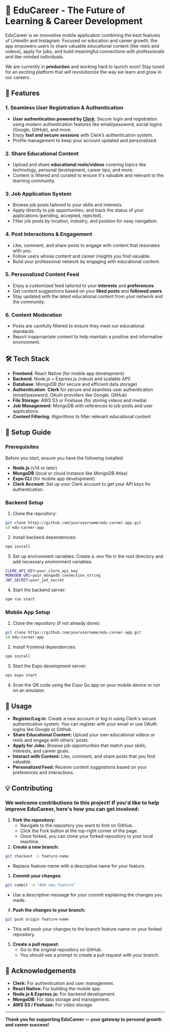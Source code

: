 # 🚀 EduCareer - The Future of Learning & Career Development

EduCareer is an innovative mobile application combining the best features of LinkedIn and Instagram. Focused on education and career growth, the app empowers users to share valuable educational content (like reels and videos), apply for jobs, and build meaningful connections with professionals and like-minded individuals.

We are currently in **production** and working hard to launch soon! Stay tuned for an exciting platform that will revolutionize the way we learn and grow in our careers.

## 🌟 Features

### 1. **Seamless User Registration & Authentication**

- **User authentication powered by [Clerk](https://clerk.dev/)**: Secure login and registration using modern authentication features like email/password, social logins (Google, GitHub), and more.
- Enjoy **fast and secure sessions** with Clerk’s authentication system.
- Profile management to keep your account updated and personalized.

### 2. **Share Educational Content**

- Upload and share **educational reels/videos** covering topics like technology, personal development, career tips, and more.
- Content is filtered and curated to ensure it's valuable and relevant to the learning community.

### 3. **Job Application System**

- Browse job posts tailored to your skills and interests.
- Apply directly to job opportunities, and track the status of your applications (pending, accepted, rejected).
- Filter job posts by location, industry, and position for easy navigation.

### 4. **Post Interactions & Engagement**

- Like, comment, and share posts to engage with content that resonates with you.
- Follow users whose content and career insights you find valuable.
- Build your professional network by engaging with educational content.

### 5. **Personalized Content Feed**

- Enjoy a customized feed tailored to your **interests** and **preferences**.
- Get content suggestions based on your **liked posts** and **followed users**.
- Stay updated with the latest educational content from your network and the community.

### 6. **Content Moderation**

- Posts are carefully filtered to ensure they meet our educational standards.
- Report inappropriate content to help maintain a positive and informative environment.

## 🛠️ Tech Stack

- **Frontend**: React Native (for mobile app development)
- **Backend**: Node.js + Express.js (robust and scalable API)
- **Database**: MongoDB (for secure and efficient data storage)
- **Authentication**: **Clerk** for secure and seamless user authentication (email/password, OAuth providers like Google, GitHub)
- **File Storage**: AWS S3 or Firebase (for storing videos and media)
- **Job Management**: MongoDB with references to job posts and user applications
- **Content Filtering**: Algorithms to filter relevant educational content

## 🔧 Setup Guide

### Prerequisites

Before you start, ensure you have the following installed:

- **Node.js** (v14 or later)
- **MongoDB** (local or cloud instance like MongoDB Atlas)
- **Expo CLI** (for mobile app development)
- **Clerk Account**: Set up your Clerk account to get your API keys for authentication.

### Backend Setup

1. Clone the repository:

```bash
git clone https://github.com/yourusername/edu-career-app.git
cd edu-career-app
```

2. Install backend dependencies:

```bash
npm install
```

3. Set up environment variables:
   Create a .env file in the root directory and add necessary environment variables:

```bash
CLERK_API_KEY=your_clerk_api_key
MONGODB_URI=your_mongodb_connection_string
JWT_SECRET=your_jwt_secret
```

4. Start the backend server:

```bash
npm run start
```

### Mobile App Setup

1. Clone the repository (if not already done):

```bash
git clone https://github.com/yourusername/edu-career-app.git
cd edu-career-app
```

2. Install frontend dependencies:

```bash
npm install
```

3. Start the Expo development server:

```bash
npx expo start
```

4. Scan the QR code using the Expo Go app on your mobile device or run on an emulator.

## 📱 Usage

- **Register/Log in:** Create a new account or log in using Clerk's secure authentication system. You can register with your email or use OAuth logins like Google or GitHub.
- **Share Educational Content:** Upload your own educational videos or reels and engage with others' posts.
- **Apply for Jobs:** Browse job opportunities that match your skills, interests, and career goals.
- **Interact with Content:** Like, comment, and share posts that you find valuable.
- **Personalized Feed:** Receive content suggestions based on your preferences and interactions.

## 💡 Contributing

### We welcome contributions to this project! If you'd like to help improve EduCareer, here's how you can get involved:

1. **Fork the repository:**
   - Navigate to the repository you want to fork on GitHub.
   - Click the Fork button at the top-right corner of the page.
   - Once forked, you can clone your forked repository to your local machine.
2. **Create a new branch:**

```bash
git checkout -b feature-name
```

- Replace feature-name with a descriptive name for your feature.

3. **Commit your changes:**

```bash
git commit -m "Add new feature"
```

- Use a descriptive message for your commit explaining the changes you made.

4. **Push the changes to your branch:**

```bash
git push origin feature-name
```

- This will push your changes to the branch feature-name on your forked repository.

5. **Create a pull request:**
   - Go to the original repository on GitHub.
   - You should see a prompt to create a pull request with your branch.

## 🤝 Acknowledgements

- **Clerk:** For authentication and user management.
- **React Native:** For building the mobile app.
- **Node.js & Express.js:** For backend development.
- **MongoDB:** For data storage and management.
- **AWS S3 / Firebase:** For video storage.

---

**Thank you for supporting EduCareer — your gateway to personal growth and career success!**
